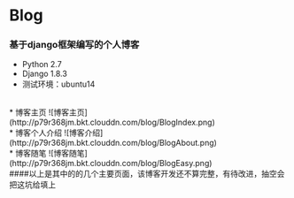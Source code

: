 # Blog
### 基于django框架编写的个人博客
- Python 2.7
- Django 1.8.3
- 测试环境：ubuntu14

<br>
* 博客主页
![博客主页](http://p79r368jm.bkt.clouddn.com/blog/BlogIndex.png)
<br>
* 博客个人介绍
![博客介绍](http://p79r368jm.bkt.clouddn.com/blog/BlogAbout.png)
<br>
* 博客随笔
![博客随笔](http://p79r368jm.bkt.clouddn.com/blog/BlogEasy.png)
<br>
####以上是其中的的几个主要页面，该博客开发还不算完整，有待改进，抽空会把这坑给填上
